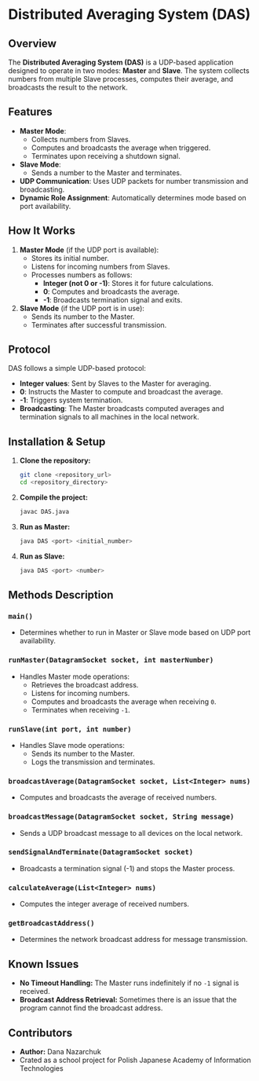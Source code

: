 # Distributed Averaging System (DAS)

## Overview
The **Distributed Averaging System (DAS)** is a UDP-based application designed to operate in two modes: **Master** and **Slave**. The system collects numbers from multiple Slave processes, computes their average, and broadcasts the result to the network.

## Features
- **Master Mode**:
  - Collects numbers from Slaves.
  - Computes and broadcasts the average when triggered.
  - Terminates upon receiving a shutdown signal.
- **Slave Mode**:
  - Sends a number to the Master and terminates.
- **UDP Communication**: Uses UDP packets for number transmission and broadcasting.
- **Dynamic Role Assignment**: Automatically determines mode based on port availability.

## How It Works
1. **Master Mode** (if the UDP port is available):
   - Stores its initial number.
   - Listens for incoming numbers from Slaves.
   - Processes numbers as follows:
     - **Integer (not 0 or -1)**: Stores it for future calculations.
     - **0**: Computes and broadcasts the average.
     - **-1**: Broadcasts termination signal and exits.
2. **Slave Mode** (if the UDP port is in use):
   - Sends its number to the Master.
   - Terminates after successful transmission.

## Protocol
DAS follows a simple UDP-based protocol:
- **Integer values**: Sent by Slaves to the Master for averaging.
- **0**: Instructs the Master to compute and broadcast the average.
- **-1**: Triggers system termination.
- **Broadcasting**: The Master broadcasts computed averages and termination signals to all machines in the local network.

## Installation & Setup
1. **Clone the repository:**
   ```sh
   git clone <repository_url>
   cd <repository_directory>
   ```
2. **Compile the project:**
   ```sh
   javac DAS.java
   ```
3. **Run as Master:**
   ```sh
   java DAS <port> <initial_number>
   ```
4. **Run as Slave:**
   ```sh
   java DAS <port> <number>
   ```

## Methods Description
### `main()`
- Determines whether to run in Master or Slave mode based on UDP port availability.

### `runMaster(DatagramSocket socket, int masterNumber)`
- Handles Master mode operations:
  - Retrieves the broadcast address.
  - Listens for incoming numbers.
  - Computes and broadcasts the average when receiving `0`.
  - Terminates when receiving `-1`.

### `runSlave(int port, int number)`
- Handles Slave mode operations:
  - Sends its number to the Master.
  - Logs the transmission and terminates.

### `broadcastAverage(DatagramSocket socket, List<Integer> nums)`
- Computes and broadcasts the average of received numbers.

### `broadcastMessage(DatagramSocket socket, String message)`
- Sends a UDP broadcast message to all devices on the local network.

### `sendSignalAndTerminate(DatagramSocket socket)`
- Broadcasts a termination signal (-1) and stops the Master process.

### `calculateAverage(List<Integer> nums)`
- Computes the integer average of received numbers.

### `getBroadcastAddress()`
- Determines the network broadcast address for message transmission.

## Known Issues
- **No Timeout Handling:** The Master runs indefinitely if no `-1` signal is received.
- **Broadcast Address Retrieval:** Sometimes there is an issue that the program cannot find the broadcast address.

## Contributors
- **Author:** Dana Nazarchuk
- Crated as a school project for Polish Japanese Academy of Information Technologies

